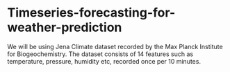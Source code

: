 # Timeseries-forecasting-for-weather-prediction
We will be using Jena Climate dataset recorded by the Max Planck Institute for Biogeochemistry. The dataset consists of 14 features such as temperature, pressure, humidity etc, recorded once per 10 minutes.
